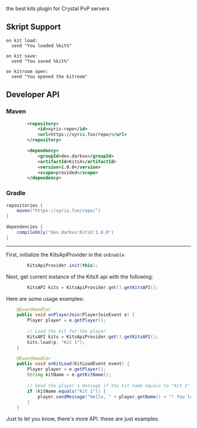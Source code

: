 the best kits plugin for Crystal PvP servers

## Skript Support

```sk
on kit load:
  send "You loaded %kit%"
```

```sk
on kit save:
  send "You saved %kit%"
```

```sk
on kitroom open:
  send "You opened the kitroom"
```

## Developer API

### Maven

```xml
        <repository>
            <id>xyris-repo</id>
            <url>https://xyris.fun/repo/</url>
        </repository>

        <dependency>
            <groupId>dev.darkxx</groupId>
            <artifactId>KitsX</artifactId>
            <version>1.0.0</version>
            <scope>provided</scope>
        </dependency>
```

### Gradle

```groovy
repositories {
    maven("https://xyris.fun/repo/")
}

dependencies {
    compileOnly("dev.darkxx:KitsX:1.0.0")
}
```
---

First, initialize the KitsApiProvider in the `onEnable`

```java
        KitsApiProvider.init(this);
```

Next, get current instance of the KitsX api with the following:

```java
        KitsAPI kits = KitsApiProvider.get().getKitsAPI();
```

Here are some usage examples:

```java
    @EventHandler
    public void onPlayerJoin(PlayerJoinEvent e) {
        Player player = e.getPlayer();
        
        // Load the kit for the player
        KitsAPI kits = KitsApiProvider.get().getKitsAPI();
        kits.load(p, "Kit 1");
    }

    @EventHandler
    public void onKitLoad(KitLoadEvent event) {
        Player player = e.getPlayer();
        String kitName = e.getKitName();
        
        // Send the player a message if the kit name equals to "Kit 1"
        if (kitName.equals("Kit 1")) {
            player.sendMessage("Hello, " + player.getName() + "! You loaded " + kitName + "!");
        }
    }
```

Just to let you know, there's more API. these are just examples.